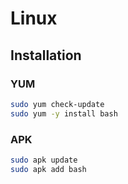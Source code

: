# Linux

## Installation

### YUM

```sh
sudo yum check-update
sudo yum -y install bash
```

### APK

```sh
sudo apk update
sudo apk add bash
```
